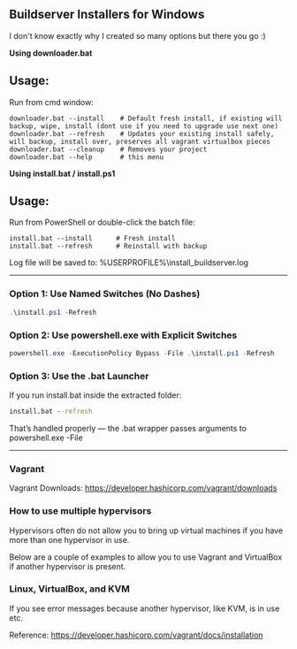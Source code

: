 ## Buildserver Installers for Windows
I don't know exactly why I created so many options but there you go :)

**Using downloader.bat**

Usage:
-------
Run from cmd window:

    downloader.bat --install    # Default fresh install, if existing will backup, wipe, install (dont use if you need to upgrade use next one)
    downloader.bat --refresh    # Updates your existing install safely, will backup, install over, preserves all vagrant virtualbox pieces
    downloader.bat --cleanup    # Removes your project
    downloader.bat --help       # this menu

**Using install.bat / install.ps1**

Usage:
-------
Run from PowerShell or double-click the batch file:

    install.bat --install      # Fresh install
    install.bat --refresh      # Reinstall with backup

Log file will be saved to: %USERPROFILE%\install_buildserver.log

---

### Option 1: Use Named Switches (No Dashes)

```powershell
.\install.ps1 -Refresh
```

### Option 2: Use powershell.exe with Explicit Switches
```powershell
powershell.exe -ExecutionPolicy Bypass -File .\install.ps1 -Refresh
```

### Option 3: Use the .bat Launcher
If you run install.bat inside the extracted folder:

```cmd
install.bat --refresh
```
That’s handled properly — the .bat wrapper passes arguments to powershell.exe -File

---

### Vagrant
Vagrant Downloads: https://developer.hashicorp.com/vagrant/downloads

### How to use multiple hypervisors
Hypervisors often do not allow you to bring up virtual machines if you have more than one hypervisor in use.

Below are a couple of examples to allow you to use Vagrant and VirtualBox if another hypervisor is present.

### Linux, VirtualBox, and KVM
If you see error messages because another hypervisor, like KVM, is in use etc.

Reference: https://developer.hashicorp.com/vagrant/docs/installation
